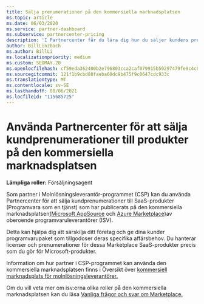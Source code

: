 ```yaml
---
title: Sälja prenumerationer på den kommersiella marknadsplatsen
ms.topic: article
ms.date: 06/03/2020
ms.service: partner-dashboard
ms.subservice: partnercenter-pricing
description: 'I Partnercenter får du lära dig hur du säljer kunders prenumerationer till SaaS-produkter som publicerats på den kommersiella marknadsplatsen av oberoende programvaruleverantörer (ISV: er).'
author: BillLinzbach
ms.author: BillLi
ms.localizationpriority: medium
ms.custom: SEOMAY.20
ms.openlocfilehash: cf59eda362400b2e796803cca2caf079915b59297479fe9c4c86994ea56c1bba
ms.sourcegitcommit: 121f1b9cbd88faeba60dc9b475f9c0647cdc933c
ms.translationtype: MT
ms.contentlocale: sv-SE
ms.lasthandoff: 08/06/2021
ms.locfileid: "115685725"
---
```

# <a name="use-partner-center-to-sell-customers-subscriptions-to-commercial-marketplace-products"></a>Använda Partnercenter för att sälja kundprenumerationer till produkter på den kommersiella marknadsplatsen

**Lämpliga roller:** Försäljningsagent

Som partner i Molnlösningsleverantör-programmet (CSP) kan du använda Partnercenter för att sälja kundprenumerationer till SaaS-produkter (Programvara som en tjänst) som har publicerats på den kommersiella marknadsplatsen[(Microsoft AppSource](https://appsource.microsoft.com/) och [Azure Marketplace)](https://azuremarketplace.microsoft.com/)av oberoende programvaruleverantörer (ISV).

Detta kan hjälpa dig att särskilja ditt företag och ge dina kunder programvarupaket som tillgodoser deras specifika affärsbehov. Du hanterar licenser och prenumerationer för dessa Marketplace SaaS-produkter precis som du gör för Microsoft-produkter.

Information om hur partner i CSP-programmet kan använda den kommersiella marknadsplatsen finns i Översikt över [kommersiell marknadsplats för molnlösningsleverantörer.](csp-commercial-marketplace-overview.md)

Om du vill veta mer om isv:erna olika roller på den kommersiella marknadsplatsen kan du läsa [Vanliga frågor och svar om Marketplace.](/azure/marketplace/marketplace-faq-publisher-guide)